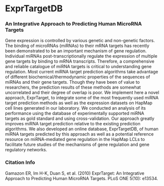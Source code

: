 ExprTargetDB
=====

### An Integrative Approach to Predicting Human MicroRNA Targets

Gene expression is controlled by various genetic and non-genetic factors. The binding of microRNAs (miRNAs) to their mRNA targets has recently been demonstrated to be an important mechanism of gene regulation. Individual miRNAs post-transcriptionally regulate the expression of multiple gene targets by binding to mRNA transcripts. Therefore, a comprehensive and reliable catalogue of miRNA targets is critical to understanding gene regulation. Most current miRNA target prediction algorithms take advantage of different biochemical/thermodynamic properties of the sequences of miRNAs and their gene targets. Though they have been of value to researchers, the prediction results of these methods are somewhat uncorrelated and their degree of overlap is poor. We implement here a novel approach, ExprTarget, to integrate some of the most frequently used miRNA target prediction methods as well as the expression datasets on HapMap cell lines generated in our laboratory. We conducted an analysis of its performance using the database of experimentally supported miRNA targets as gold standard and using cross-validation. Our approach greatly improves miRNA target prediction relative to the existing prediction algorithms. We also developed an online database, ExprTargetDB, of human miRNA targets predicted by this approach as well as a potential reference resource on miRNA-mediated gene regulation in the HapMap LCLs to facilitate future studies of the mechanisms of gene regulation and gene regulatory networks.

### Citation Info

Gamazon ER, Im H-K, Duan S, et al. (2010) ExprTarget: An Integrative Approach to Predicting Human MicroRNA Targets.
PLoS ONE 5(10): e13534.
